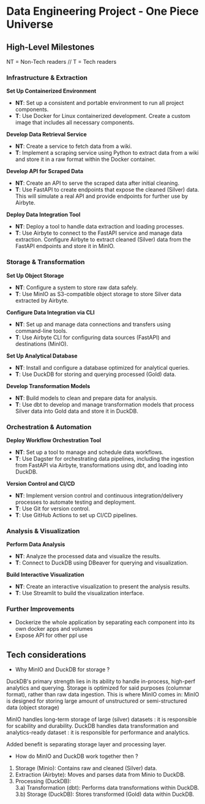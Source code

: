 # Data Engineering Project - One Piece Universe

## High-Level Milestones

NT = Non-Tech readers // T = Tech readers

### Infrastructure & Extraction

**Set Up Containerized Environment**
- **NT**: Set up a consistent and portable environment to run all project components.
- **T**: Use Docker for Linux containerized development. Create a custom image that includes all necessary components.

**Develop Data Retrieval Service**
- **NT**: Create a service to fetch data from a wiki.
- **T**: Implement a scraping service using Python to extract data from a wiki and store it in a raw format within the Docker container.

**Develop API for Scraped Data**
- **NT**: Create an API to serve the scraped data after initial cleaning.
- **T**: Use FastAPI to create endpoints that expose the cleaned (Silver) data. This will simulate a real API and provide endpoints for further use by Airbyte.

**Deploy Data Integration Tool**
- **NT**: Deploy a tool to handle data extraction and loading processes.
- **T**: Use Airbyte to connect to the FastAPI service and manage data extraction. Configure Airbyte to extract cleaned (Silver) data from the FastAPI endpoints and store it in MinIO.

### Storage & Transformation

**Set Up Object Storage**
- **NT**: Configure a system to store raw data safely.
- **T**: Use MinIO as S3-compatible object storage to store Silver data extracted by Airbyte.

**Configure Data Integration via CLI**
- **NT**: Set up and manage data connections and transfers using command-line tools.
- **T**: Use Airbyte CLI for configuring data sources (FastAPI) and destinations (MinIO).

**Set Up Analytical Database**
- **NT**: Install and configure a database optimized for analytical queries.
- **T**: Use DuckDB for storing and querying processed (Gold) data.

**Develop Transformation Models**
- **NT**: Build models to clean and prepare data for analysis.
- **T**: Use dbt to develop and manage transformation models that process Silver data into Gold data and store it in DuckDB.

### Orchestration & Automation

**Deploy Workflow Orchestration Tool**
- **NT**: Set up a tool to manage and schedule data workflows.
- **T**: Use Dagster for orchestrating data pipelines, including the ingestion from FastAPI via Airbyte, transformations using dbt, and loading into DuckDB.

**Version Control and CI/CD**
- **NT**: Implement version control and continuous integration/delivery processes to automate testing and deployment.
- **T**: Use Git for version control.
- **T**: Use GitHub Actions to set up CI/CD pipelines.

### Analysis & Visualization

**Perform Data Analysis**
- **NT**: Analyze the processed data and visualize the results.
- **T**: Connect to DuckDB using DBeaver for querying and visualization.

**Build Interactive Visualization**
- **NT**: Create an interactive visualization to present the analysis results.
- **T**: Use Streamlit to build the visualization interface.

### Further Improvements
- Dockerize the whole application by separating each component into its own docker apps and volumes
- Expose API for other ppl use

## Tech considerations
- Why MinIO and DuckDB for storage ?
  
DuckDB's primary strength lies in its ability to handle in-process, high-perf analytics and querying. Storage is optimized for said purposes (columnar format), rather than raw data ingestion. This is where MinIO comes in: MinIO is designed for storing large amount of unstructured or semi-structured data (object storage)

MinIO handles long-term storage of large (silver) datasets : it is responsible for scability and durability. 
DuckDB handles data transformation and analytics-ready dataset : it is responsible for performance and analytics.

Added benefit is separating storage layer and processing layer.

- How do MinIO and DuckDB work together then ?

1) Storage (Minio): Contains raw and cleaned (Silver) data.
2) Extraction (Airbyte): Moves and parses data from Minio to DuckDB.
3) Processing (DuckDB):  
3.a) Transformation (dbt): Performs data transformations within DuckDB.  
3.b) Storage (DuckDB): Stores transformed (Gold) data within DuckDB.

